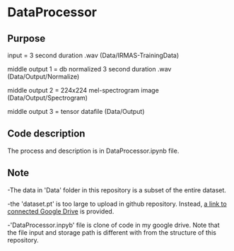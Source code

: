 # DataProcessor

## Purpose
input = 3 second duration .wav (Data/IRMAS-TrainingData)

middle output 1 = db normalized 3 second duration .wav (Data/Output/Normalize)

middle output 2 = 224x224 mel-spectrogram image (Data/Output/Spectrogram)

middle output 3 = tensor datafile (Data/Output)


## Code description
The process and description is in DataProcessor.ipynb file. 

## Note
-The data in 'Data' folder in this repository is a subset of the entire dataset.

-the 'dataset.pt' is too large to upload in github repository. Instead, [a link to connected Google Drive](https://drive.google.com/file/d/1-0pjHdo49dzRGAXVPWdLk4zj95g4c8Dv/view?usp=sharing) is provided.

-'DataProcessor.inpyb' file is clone of code in my google drive. Note that the file input and storage path is different with from the structure of this repository.

